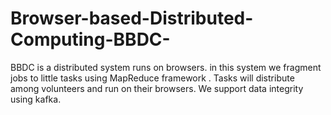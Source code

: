 # Browser-based-Distributed-Computing-BBDC-
BBDC is a distributed system runs on browsers. in this system we fragment jobs to little tasks using MapReduce framework . Tasks will distribute among volunteers and run on their browsers. We support data integrity using kafka. 

